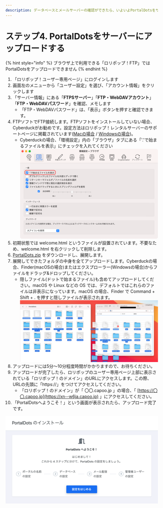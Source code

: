 ```yaml
---
description: データベースとメールサーバーの確認ができたら、いよいよPortalDotsをサーバーへアップロードします。
---
```


# ステップ4. PortalDotsをサーバーにアップロードする

{% hint style="info" %}
ブラウザ上で利用できる「ロリポップ！FTP」では PortalDotsをアップロードできません
{% endhint %}

1. 「ロリポップ！ユーザー専用ページ」にログインします
2. 画面左のメニューから「ユーザー設定」を選び、「アカウント情報」をクリックします
3. 「サーバー情報」にある「**FTPSサーバー**」「**FTP・WebDAVアカウント**」「**FTP・WebDAVパスワード**」を確認、メモします
   * 「FTP・WebDAVパスワード」は、「表示」ボタンを押すと確認できます。
4. FTPソフトでFTP接続します。FTPソフトをインストールしていない場合、Cyberduckがお勧めです。設定方法はロリポップ！レンタルサーバーのサポートページに掲載されています([Macの場合](https://lolipop.jp/manual/hp/m-cyberduck/) / [Windowsの場合](https://lolipop.jp/manual/hp/w-cyberduck/))。
   * Cyberduckの場合、「環境設定」内の「ブラウザ」タブにある「'.'で始まるファイルを表示」にチェックを入れてください\
     ![](<../../../.gitbook/assets/image (1) (1) (1) (1) (1).png>)
5. 初期状態では welcome.html というファイルが設置されています。不要なため、welcome.html を右クリックして削除します。
6. [PortalDots.zip](https://github.com/portaldots/PortalDots/releases/latest/download/PortalDots.zip) をダウンロードし、展開します。
7. 展開してできたフォルダの中身を全てアップロードします。Cyberduckの場合、Finder(macOSの場合)またはエクスプローラー(Windowsの場合)からファイルをドラッグ&ドロップしてください。
   * 隠しファイル(ドットで始まるファイル)も含めてアップロードしてください。macOS や Linux などの OS では、デフォルトではこれらのファイルは非表示になっています。macOS の場合、Finder で Command + Shift + . を押すと隠しファイルが表示されます。\
     ![](<../../../../5.x/.gitbook/assets/image (5).png>)
8. アップロードには5分〜10分程度時間がかかりますので、お待ちください。
9. アップロードが完了したら、ロリポップのユーザー専用ページ上部に表示されている「ロリポップ！のドメイン」のURLにアクセスします。この際、URLの先頭に「https://」をつけてアクセスしてください。
   * 「ロリポップ！のドメイン」が「 〇〇.capoo.jp 」の場合、「 [https://〇〇.capoo.jp](https://xn--w6ja.capoo.jp) 」にアクセスしてください。
10. 「PortalDotsへようこそ！」という画面が表示されたら、アップロード完了です。

![](<../../../../5.x/.gitbook/assets/image (1).png>)
